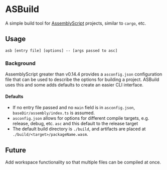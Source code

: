 # ASBuild

A simple build tool for [AssemblyScript](https://assemblyscript.org) projects, similar to `cargo`, etc.

## Usage
```
asb [entry file] [options] -- [args passed to asc]
```

### Background

AssemblyScript greater than v0.14.4 provides a `asconfig.json` configuration file that can be used to describe the options for building a project. ASBuild uses this and some adds defaults to create an easier CLI interface.

#### Defaults

 - If no entry file passed and no `main` field is in `asconfig.json`, `baseDir/assembly/index.ts` is assumed.
 - `asconfig.json` allows for options for different compile targets, e.g. release, debug, etc.  `asc` and this default to the release target
 - The default build directory is `./build`, and artifacts are placed at `./build/<target>/packageName.wasm`.

## Future

Add workspace functionality so that multiple files can be compiled at once.
